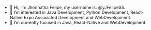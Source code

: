 - 👋 Hi, I’m Jhonnatha Felipe, my username is: @yJFelipeSS.
- 👀 I’m interested in Java Development, Python Development, React-Native Expo Associated Development and WebDevelopment.
- 🌱 I’m currently focused in Java, React-Native and WebDevelopment.

<!---
yJFelipeSS/yJFelipeSS is a ✨ special ✨ repository because its `README.md` (this file) appears on your GitHub profile.
You can click the Preview link to take a look at your changes.
--->
